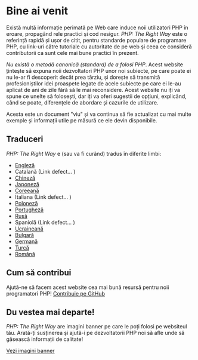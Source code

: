# Bine ai venit

Există multă informație perimată pe Web care induce noii utilizatori PHP în eroare,
propagând rele practici și cod nesigur. _PHP: The Right Way_ este o referință rapidă și ușor de citit,
pentru standarde populare de programare PHP, cu link-uri către tutoriale cu autoritate de pe web și
ceea ce consideră contributorii ca sunt cele mai bune practici în prezent.

_Nu există o metodă canonică (standard) de a folosi PHP_. Acest website țintește să expuna noii
dezvoltatori PHP unor noi subiecte, pe care poate ei nu le-ar fi descoperit decât prea târziu,
și dorește să transmită profesioniștilor idei proaspete legate de acele subiecte pe care ei le-au
aplicat de ani de zile fără să le mai reconsidere. Acest website nu iți va spune ce unelte să
folosești, dar iți va oferi sugestii de opțiuni, explicând, când se poate, diferențele de abordare
și cazurile de utilizare.

Acesta este un document "viu" și va continua să fie actualizat cu mai multe exemple și informații
utile pe măsură ce ele devin disponibile.

## Traduceri

_PHP: The Right Way_ e (sau va fi curând) tradus în diferite limbi:

* [Engleză](http://www.phptherightway.com)
* Catalană (Link defect... )
* [Chineză](http://wulijun.github.com/php-the-right-way)
* [Japoneză](http://ja.phptherightway.com)
* [Coreeană](http://wafe.github.io/php-the-right-way/)
* Italiana (Link defect... )
* [Poloneză](http://pl.phptherightway.com/)
* [Portugheză](http://br.phptherightway.com/)
* [Rusă](http://getjump.github.io/ru-php-the-right-way)
* Spaniolă (Link defect... )
* [Ucraineană](http://iflista.github.com/php-the-right-way/)
* [Bulgară](http://bg.phptherightway.com/)
* [Germană](http://rwetzlmayr.github.io/php-the-right-way/)
* [Turcă](http://hkulekci.github.io/php-the-right-way/)
* [Română](http://bgui.github.io/php-the-right-way/)

## Cum să contribui

Ajută-ne să facem acest website cea mai bună resursă pentru noii programatori PHP! [Contribuie pe GitHub][1]

## Du vestea mai departe!

_PHP: The Right Way_ are imagini banner pe care le poți folosi pe websiteul tău. Arată-ți susținerea și ajută-i pe dezvoltatorii PHP noi să afle unde să găsească informații de calitate!

[Vezi imagini banner][2]

[1]: https://github.com/codeguy/php-the-right-way/tree/gh-pages
[2]: /banners.html
